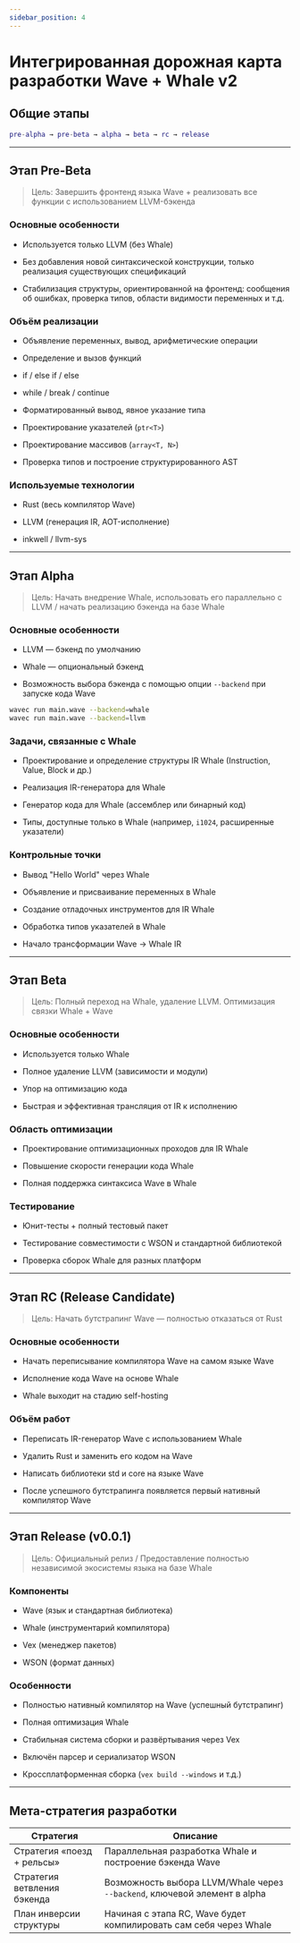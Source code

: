 ```yaml
---
sidebar_position: 4
---
```


# Интегрированная дорожная карта разработки Wave + Whale v2

## Общие этапы

```matlab
pre-alpha → pre-beta → alpha → beta → rc → release
```

---

## Этап Pre-Beta

> Цель: Завершить фронтенд языка Wave + реализовать все функции с использованием LLVM-бэкенда

### Основные особенности
* Используется только LLVM (без Whale)

* Без добавления новой синтаксической конструкции, только реализация существующих спецификаций

* Стабилизация структуры, ориентированной на фронтенд: сообщения об ошибках, проверка типов, области видимости переменных и т.д.

### Объём реализации
* Объявление переменных, вывод, арифметические операции

* Определение и вызов функций

* if / else if / else

* while / break / continue

* Форматированный вывод, явное указание типа

* Проектирование указателей (`ptr<T>`)

* Проектирование массивов (`array<T, N>`)

* Проверка типов и построение структурированного AST

### Используемые технологии
* Rust (весь компилятор Wave)

* LLVM (генерация IR, AOT-исполнение)

* inkwell / llvm-sys

---

## Этап Alpha

> Цель: Начать внедрение Whale, использовать его параллельно с LLVM / начать реализацию бэкенда на базе Whale

### Основные особенности
* LLVM — бэкенд по умолчанию

* Whale — опциональный бэкенд

* Возможность выбора бэкенда с помощью опции `--backend` при запуске кода Wave

```bash
wavec run main.wave --backend=whale
wavec run main.wave --backend=llvm
```

### Задачи, связанные с Whale
* Проектирование и определение структуры IR Whale (Instruction, Value, Block и др.)

* Реализация IR-генератора для Whale

* Генератор кода для Whale (ассемблер или бинарный код)

* Типы, доступные только в Whale (например, `i1024`, расширенные указатели)

### Контрольные точки
* Вывод "Hello World" через Whale

* Объявление и присваивание переменных в Whale

* Создание отладочных инструментов для IR Whale

* Обработка типов указателей в Whale

* Начало трансформации Wave → Whale IR

---

## Этап Beta

> Цель: Полный переход на Whale, удаление LLVM. Оптимизация связки Whale + Wave

### Основные особенности
* Используется только Whale

* Полное удаление LLVM (зависимости и модули)

* Упор на оптимизацию кода

* Быстрая и эффективная трансляция от IR к исполнению

### Область оптимизации
* Проектирование оптимизационных проходов для IR Whale

* Повышение скорости генерации кода Whale

* Полная поддержка синтаксиса Wave в Whale

### Тестирование
* Юнит-тесты + полный тестовый пакет

* Тестирование совместимости с WSON и стандартной библиотекой

* Проверка сборок Whale для разных платформ

---

## Этап RC (Release Candidate)

> Цель: Начать бутстрапинг Wave — полностью отказаться от Rust

### Основные особенности
* Начать переписывание компилятора Wave на самом языке Wave

* Исполнение кода Wave на основе Whale

* Whale выходит на стадию self-hosting

### Объём работ
* Переписать IR-генератор Wave с использованием Whale

* Удалить Rust и заменить его кодом на Wave

* Написать библиотеки std и core на языке Wave

* После успешного бутстрапинга появляется первый нативный компилятор Wave

---

## Этап Release (v0.0.1)

> Цель: Официальный релиз / Предоставление полностью независимой экосистемы языка на базе Whale

### Компоненты
* Wave (язык и стандартная библиотека)

* Whale (инструментарий компилятора)

* Vex (менеджер пакетов)

* WSON (формат данных)

### Особенности
* Полностью нативный компилятор на Wave (успешный бутстрапинг)

* Полная оптимизация Whale

* Стабильная система сборки и развёртывания через Vex

* Включён парсер и сериализатор WSON

* Кроссплатформенная сборка (`vex build --windows` и т.д.)

---

## Мета-стратегия разработки

| Стратегия                   | Описание                                                                  |
| --------------------------- | ------------------------------------------------------------------------- |
| Стратегия «поезд + рельсы»  | Параллельная разработка Whale и построение бэкенда Wave                   |
| Стратегия ветвления бэкенда | Возможность выбора LLVM/Whale через `--backend`, ключевой элемент в alpha |
| План инверсии структуры     | Начиная с этапа RC, Wave будет компилировать сам себя через Whale         |
